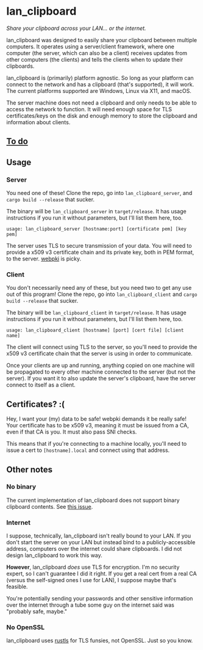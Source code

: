 # lan_clipboard

*Share your clipboard across your LAN... or the internet.*

lan_clipboard was designed to easily share your clipboard between multiple computers. It operates
using a server/client framework, where one computer (the server, which can also be a client) receives
updates from other computers (the clients) and tells the clients when to update their clipboards.

lan_clipboard is (primarily) platform agnostic. So long as your platform can connect to the network
and has a clipboard (that's supported), it will work. The current platforms supported are Windows,
Linux via X11, and macOS.

The server machine does not need a clipboard and only needs to be able to access the network to
function. It will need enough space for TLS certificates/keys on the disk and enough memory to store
the clipboard and information about clients.

## [To do](https://github.com/jkcclemens/lan_clipboard/projects/1)

## Usage

### Server

You need one of these! Clone the repo, go into `lan_clipboard_server`, and `cargo build --release`
that sucker.

The binary will be `lan_clipboard_server` in `target/release`. It has usage instructions if you run
it without parameters, but I'll list them here, too.

```
usage: lan_clipboard_server [hostname:port] [certificate pem] [key pem]
```

The server uses TLS to secure transmission of your data. You will need to provide a x509 v3
certificate chain and its private key, both in PEM format, to the server.
[webpki](https://github.com/briansmith/webpki) is picky.

### Client

You don't necessarily need any of these, but you need two to get any use out of this program! Clone
the repo, go into `lan_clipboard_client` and `cargo build --release` that sucker.

The binary will be `lan_clipboard_client` in `target/release`. It has usage instructions if you run
it without parameters, but I'll list them here, too.

```
usage: lan_clipboard_client [hostname] [port] [cert file] [client name]
```

The client will connect using TLS to the server, so you'll need to provide the x509 v3 certificate
chain that the server is using in order to communicate.

Once your clients are up and running, anything copied on one machine will be propagated to every
other machine connected to the server (but not the server). If you want it to also update the
server's clipboard, have the server connect to itself as a client.

## Certificates? :(

Hey, I want your (my) data to be safe! webpki demands it be really safe! Your certificate has to be
x509 v3, meaning it must be issued from a CA, even if that CA is you. It must also pass SNI checks.

This means that if you're connecting to a machine locally, you'll need to issue a cert to
`[hostname].local` and connect using that address.

## Other notes

### No binary

The current implementation of lan_clipboard does not support binary clipboard contents. See
[this issue](https://github.com/jkcclemens/lan_clipboard/issues/7).

### Internet

I suppose, technically, lan_clipboard isn't really bound to your LAN. If you don't start the server
on your LAN but instead bind to a publicly-accessible address, computers over the internet could
share clipboards. I did not design lan_clipboard to work this way.

**However**, lan_clipboard *does* use TLS for encryption. I'm no security expert, so I can't
guarantee I did it right. If you get a real cert from a real CA (versus the self-signed ones I use
for LAN), I suppose maybe that's feasible.

You're potentially sending your passwords and other sensitive information over the internet through
a tube some guy on the internet said was "probably safe, maybe."

### No OpenSSL

lan_clipboard uses [rustls](https://github.com/ctz/rustls) for TLS funsies, not OpenSSL. Just so you
know.
